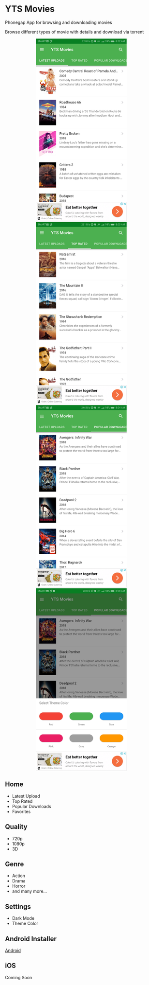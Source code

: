 # YTS Movies
Phonegap App for browsing and downloading movies

Browse different types of movie with details and download via torrent 

<p align="middle" float="left">
<img src="https://github.com/johndavemanuel/yts-movies/blob/master/screenshots/yts-movies-1.jpg" width="300">
<img src="https://github.com/johndavemanuel/yts-movies/blob/master/screenshots/yts-movies-2.jpg" width="300">
<img src="https://github.com/johndavemanuel/yts-movies/blob/master/screenshots/yts-movies-3.jpg" width="300">
<img src="https://github.com/johndavemanuel/yts-movies/blob/master/screenshots/yts-movies-4.jpg" width="300">
</p>

## Home
- Latest Upload
- Top Rated
- Popular Downloads
- Favorites

## Quality
- 720p
- 1080p
- 3D

## Genre
- Action
- Drama
- Horror
- and many more...

## Settings
- Dark Mode
- Theme Color

## Android Installer
[Android](https://github.com/johndavemanuel/yts-movies/blob/master/app-debug.3394139.110.apk)

## iOS 
Coming Soon
